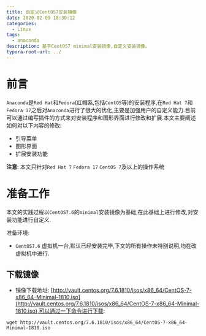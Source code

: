 ```yaml
---
title: 自定义CentOS7安装镜像
date: 2020-02-09 18:30:12
categories:
  - Linux
tags:
  - anaconda
description: 基于CentOS7 minimal安装镜像,自定义安装镜像。
typora-root-url: ../
---
```


# 前言

`Anaconda`是`Red Hat`和`Fedora`(红帽系,包括`CentOS`等)的安装程序,在`Red Hat 7`和`Fedora 17`之后对`Anaconda`进行了很大的优化,主要是加强用户的自定义能力.目前可以通过编写插件的方式来对安装程序和图形界面进行修改和扩展.本文主要阐述如何对以下内容的修改:

* 引导菜单 
* 图形界面
* 扩展安装功能

**注意**: 本文只针对`Red Hat 7` `Fedora 17` `CentOS 7`及以上的操作系统

# 准备工作

本文的实践过程以`CentOS7.6`的`minimal`安装镜像为基础,在此基础上进行修改,对安装功能进行自定义.

准备环境: 

* `CentOS7.6` 虚拟机一台,默认已经安装完毕,下文的所有操作未特别说明,均在改虚拟机中进行.


## 下载镜像

* 镜像下载地址: [http://vault.centos.org/7.6.1810/isos/x86_64/CentOS-7-x86_64-Minimal-1810.iso](http://vault.centos.org/7.6.1810/isos/x86_64/CentOS-7-x86_64-Minimal-1810.iso),可以通过一下命令进行下载: 

```shell
wget http://vault.centos.org/7.6.1810/isos/x86_64/CentOS-7-x86_64-Minimal-1810.iso
```

